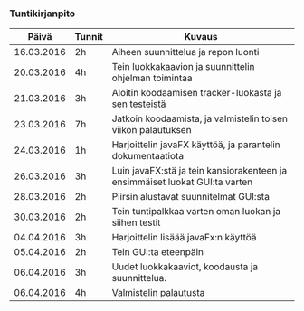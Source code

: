 ### Tuntikirjanpito
Päivä | Tunnit | Kuvaus
--------------- | ----- | ------
16.03.2016 | 2h | Aiheen suunnittelua ja repon luonti
20.03.2016 | 4h | Tein luokkakaavion ja suunnittelin ohjelman toimintaa
21.03.2016 | 3h | Aloitin koodaamisen tracker-luokasta ja sen testeistä
23.03.2016 | 7h | Jatkoin koodaamista, ja valmistelin toisen viikon palautuksen
24.03.2016 | 1h | Harjoittelin javaFX käyttöä, ja parantelin dokumentaatiota
26.03.2016 | 3h | Luin javaFX:stä ja tein kansiorakenteen ja ensimmäiset luokat GUI:ta varten
28.03.2016 | 2h | Piirsin alustavat suunnitelmat GUI:sta
30.03.2016 | 2h | Tein tuntipalkkaa varten oman luokan ja siihen testit
04.04.2016 | 3h | Harjoittelin lisäää javaFx:n käyttöä
05.04.2016 | 2h | Tein GUI:ta eteenpäin
06.04.2016 | 3h | Uudet luokkakaaviot, koodausta ja suunnittelua.
06.04.2016 | 4h | Valmistelin palautusta
